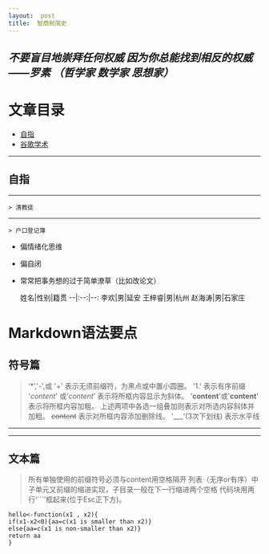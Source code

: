 ```yaml
---
layout:  post
title:  智商税简史
---
```

***不要盲目地崇拜任何权威
因为你总能找到相反的权威
——罗素 （哲学家 数学家 思想家）***
---
# **文章目录**
* [自指](https://program-think.blogspot.com/2019/05/weekly-share-129.html)
* [谷歌学术](https://scholar.google.com/)
---
## **自指**
---

    > 清教徒
---
    > 户口登记簿

- 偏情绪化思维
+ 偏自闭
* 常常把事务想的过于简单潦草（比如改论文）

  姓名|性别|籍贯
--|:--:|--:
李欢|男|延安
王梓睿|男|杭州
赵海涛|男|石家庄

# Markdown语法要点
## 符号篇
  > ‘*’,'-',或 '+' 表示无须前缀符，为黑点或中置小圆圈。
  >  '1.'  表示有序前缀
  >  '*content*' 或‘_content_’  表示将所框内容显示为斜体。
  >  '**content**'或'__content__'  表示将所框内容加粗。
  >  上述两项中各选一组叠加则表示对所选内容斜体并加粗。
  >  ~~content~~ 表示对所框内容添加删除线。
  >  '___'(3次下划线)  表示水平线
___
___

## 文本篇
  >  所有单独使用的前缀符号必须与content用空格隔开
  >  列表（无序or有序）中子单元又前缀的缩进实现，子目录一般在下一行缩进两个空格
  >  代码块用两行‘```’框起来(位于Esc正下方)。
```
hello<-function(x1 , x2){
if(x1-x2<0){aa=c(x1 is smaller than x2)}
else{aa=c(x1 is non-smaller than x2)}
return aa
}

```





















































